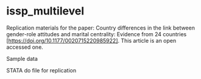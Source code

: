 # issp_multilevel

Replication materials for the paper: Country differences in the link between gender-role attitudes and marital centrality: Evidence from 24 countries [https://doi.org/10.1177/0020715220985922]. This article is an open accessed one. 

Sample data

STATA do file for replication
